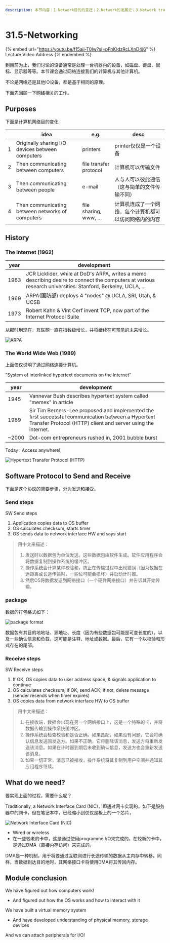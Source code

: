 ```yaml
---
description: 本节内容：1.Network目的的变迁；2.Network的发展史；3.Network transfer的步骤；4. NIC；
---
```


# 31.5-Networking

{% embed url="https://youtu.be/f15aji-T0Iw?si=pFnlOdzRcLXnD4j6" %}
Lecture Video Address
{% endembed %}

到目前为止，我们讨论的设备通常是处理一台机器内的设备，如磁盘、键盘、鼠标、显示器等等。本节课会通过网络连接我们的计算机与其他计算机。

不论是网络还是其他IO设备，都是基于相同的原理。

下面先回顾一下网络相关的工作。

## Purposes

下面是计算机网络目的变化

|      | idea                                             | e.g.                   | desc                                                   |
| ---- | ------------------------------------------------ | ---------------------- | ------------------------------------------------------ |
| 1    | Originally sharing I/O devices between computers | printers               | printer仅仅是一个设备                                  |
| 2    | Then communicating between computers             | file transfer protocol | 计算机可以传输文件                                     |
| 3    | Then communicating between people                | e-mail                 | 人与人可以彼此通信（这与简单的文件传输不同）           |
| 4    | Then communicating between networks of computers | file sharing, www, …   | 计算机连成了一个网络，每个计算机都可以访问网络内的内容 |

## History

### The Internet (1962)

| year | development                                                  |
| ---- | ------------------------------------------------------------ |
| 1963 | JCR Licklider, while at DoD's ARPA, writes a memo describing desire to connect the computers at various research universities: Stanford, Berkeley, UCLA, ... |
| 1969 | ARPA(国防部) deploys 4 "nodes" @ UCLA, SRI, Utah, & UCSB     |
| 1973 | Robert Kahn & Vint Cerf invent TCP, now part of the Internet Protocol Suite |

从那时到现在，互联网一直在指数级增长，并将继续在可预见的未来增长。

![ARPA](.image/image-20240628112011994.png)

### The World Wide Web (1989)

上面仅仅说明了通过网络连接计算机。

"System of interlinked hypertext documents on the Internet"

| year  | development                                                  |
| ----- | ------------------------------------------------------------ |
| 1945  | Vannevar Bush describes hypertext system called "memex" in article |
| 1989  | Sir Tim Berners-Lee proposed and implemented the first successful communication between a Hypertext Transfer Protocol (HTTP) client and server using the internet. |
| ~2000 | Dot-com entrepreneurs rushed in, 2001 bubble burst           |

Today : Access anywhere!

![Hypertext Transfer Protocol (HTTP)](.image/image-20240628112112233.png)

## Software Protocol to Send and Receive

下面是这个协议的简要步骤，分为发送和接受。

### Send steps

SW Send steps

1. Application copies data to OS buffer
2. OS calculates checksum, starts timer
3. OS sends data to network interface HW and says start

> 用中文来描述：
>
> 1. 发送时以数据包为单位发送。这些数据包由软件生成。软件应用程序会将数据复制到操作系统的缓冲区。
> 2. 操作系统会计算某种校验和，防止在传输过程中出现错误（因为数据在远距离或长途传输时，一些位可能会损坏）并启动计时器。
> 3. 然后OS将数据发送到网络接口（一个硬件网络接口）并告诉其开始传输。

### package

数据的打包格式如下：

![package format](.image/image-20240628112223379.png)

数据包有其目的地地址、源地址、长度（因为有些数据包可能是可变长度的），以及一些确认信息和负载，这可能是注释、地址或数据。最后，它有一个以校验和形式存在的尾部。

### Receive steps

SW Receive steps

1. If OK, OS copies data to user address space, & signals application to continue
2. OS calculates checksum, if OK, send ACK; if not, delete message (sender resends when timer expires)
3. OS copies data from network interface HW to OS buffer

> 用中文来描述：
>
> 1. 在接收端，数据会出现在另一个网络接口上，这是一个特殊的卡，并将数据传输到操作系统缓冲区。
> 2. 操作系统会检查校验和是否正确。如果匹配，如果没有问题，它会将确认信息发送回发送方。如果不正确，它将删除该消息，发送方将重新发送该消息。如果在计时器到期后未收到确认信息，发送方也会重新发送该消息。
> 3. 如果一切正常，消息已被接收，操作系统将其复制到用户空间并通知其应用程序继续。

## What do we need?

要实现上面的过程，需要什么呢？

Traditionally, a Network Interface Card (NIC)，即通过网卡实现的，如下是服务器中的网卡，但在笔记本中，已经缩小到仅仅是板上的一个芯片，

![Network Interface Card (NIC)](.image/image-20240628112253423.png)

- Wired or wireless
- 在一些较老的卡中，这是通过使用programme I/O来完成的。在较新的卡中，是通过DMA（直接内存访问）来完成的。

DMA是一种机制，用于将要通过互联网进行长途传输的数据从主内存中转移。同样，当数据到达目的地时，其网络接口卡将使用DMA将其传回内存。

## Module conclusion

We have figured out how computers work!

- And figured out how the OS works and how to interact with it

We have built a virtual memory system

- And have developed understanding of physical memory, storage devices

And we can attach peripherals for I/O!
